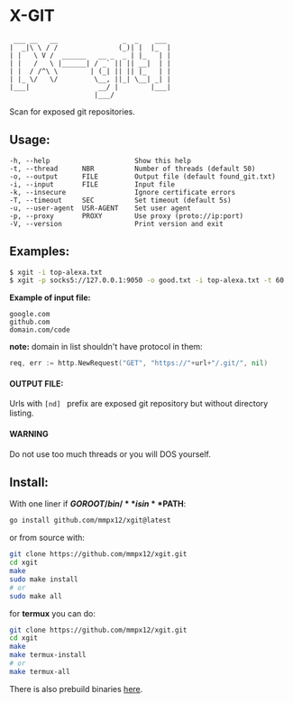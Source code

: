 # X-GIT

```
 ___ __   __                _  _    ___
|  _|\ \ / /               (_)| |  |_  |
| |   \ V /  ______   __ _  _ | |_   | |
| |   /   \ |______| / _` || || __|  | |
| |  / /^\ \        | (_| || || |_   | |
| |_ \/   \/         \__, ||_| \__| _| |
|___|                 __/ |        |___|
                     |___/
```

Scan for exposed git repositories.

## Usage:

```
-h, --help                     Show this help
-t, --thread      NBR          Number of threads (default 50)
-o, --output      FILE         Output file (default found_git.txt)
-i, --input       FILE         Input file
-k, --insecure                 Ignore certificate errors
-T, --timeout     SEC          Set timeout (default 5s)
-u, --user-agent  USR-AGENT    Set user agent
-p, --proxy       PROXY        Use proxy (proto://ip:port)
-V, --version                  Print version and exit
```

## Examples:

```sh
$ xgit -i top-alexa.txt
$ xgit -p socks5://127.0.0.1:9050 -o good.txt -i top-alexa.txt -t 60
```

**Example of input file:**

```
google.com
github.com
domain.com/code
```

**note:** domain in list shouldn't have protocol in them:


```go
req, err := http.NewRequest("GET", "https://"+url+"/.git/", nil)
```


#### OUTPUT FILE:

Urls with `[nd] ` prefix are exposed git repository but without directory listing.


#### WARNING

Do not use too much threads or you will DOS yourself.


## Install:

With one liner if **$GOROOT/bin/** is in **$PATH**:

```sh
go install github.com/mmpx12/xgit@latest
```

or from source with:

```sh
git clone https://github.com/mmpx12/xgit.git
cd xgit
make
sudo make install
# or 
sudo make all
```

for **termux** you can do:

```sh
git clone https://github.com/mmpx12/xgit.git
cd xgit
make
make termux-install
# or
make termux-all
```


There is also prebuild binaries [here](https://github.com/mmpx12/xgit/releases/latest).
